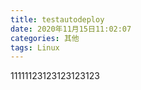 ```yaml
---
title: testautodeploy
date: 2020年11月15日11:02:07
categories: 其他
tags: Linux
---
```


11111123123123123123